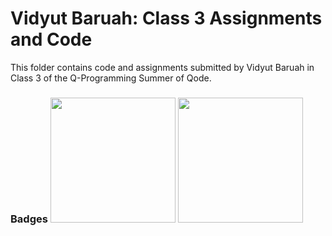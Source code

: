 # Vidyut Baruah: Class 3 Assignments and Code
This folder contains code and assignments submitted by Vidyut Baruah in Class 3 of the Q-Programming Summer of Qode.
### Badges <img src="/badges/assignment.png" width="200px" height="200px"> <img src="/badges/assignment.png" width="200px" height="200px">